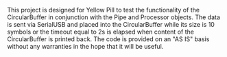 This project is designed for Yellow Pill to test the functionality of the CircularBuffer in conjunction with the Pipe and Processor objects.
The data is sent via SerialUSB and placed into the CircularBuffer while its size is 10 symbols or the timeout equal to 2s is elapsed when content of the CircularBuffer is printed back.
The code is provided on an "AS IS" basis without any warranties in the hope that it will be useful.
